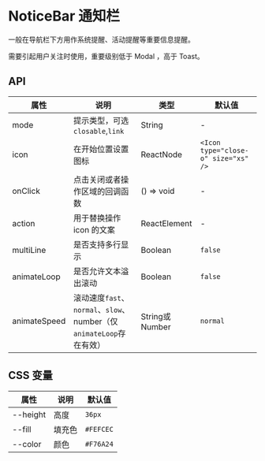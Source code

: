 
# NoticeBar 通知栏

一般在导航栏下方用作系统提醒、活动提醒等重要信息提醒。

需要引起用户关注时使用，重要级别低于 Modal ，高于 Toast。

<code src="./demos/index.tsx"></code>

## API

属性 | 说明 | 类型 | 默认值
----|-----|------|------
| mode    | 提示类型，可选 `closable`,`link`   | String |  -  |
| icon    | 在开始位置设置图标  |  ReactNode | `<Icon type="close-o" size="xs" />`|
| onClick | 点击关闭或者操作区域的回调函数        | () => void | -  |
| action | 用于替换操作 icon 的文案 | ReactElement | - |
| multiLine | 是否支持多行显示 | Boolean | `false` |
| animateLoop | 是否允许文本溢出滚动 | Boolean | `false` |
| animateSpeed | 滚动速度`fast`、`normal`、`slow`、number（仅`animateLoop`存在有效） | String或Number | `normal` |

## CSS 变量

| 属性               | 说明     | 默认值                    |
| ------------------ | -------- | ------------------------- |
| --height       | 高度 | `36px`   |
| --fill      | 填充色 | `#FEFCEC`   |
| --color | 颜色 | `#F76A24`  |